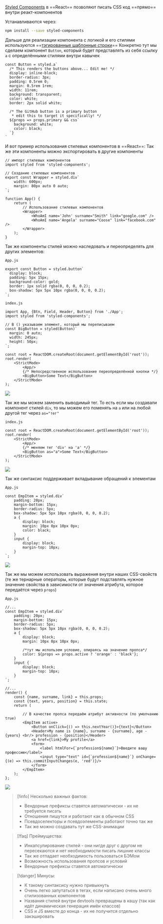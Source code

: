 
[Styled Components](https://styled-components.com/) в ==React== позволяют писать CSS код ==прямо== внутри реакт-компонентов

Устанавливаются через:

```bash
npm install --save styled-components
```

Дальше для реализации компонента с логикой и его стилями используются ==[тэгированные шаблонные строки](https://developer.mozilla.org/en-US/docs/Web/JavaScript/Reference/Template_literals)==
Конкретно тут мы сделаем компонент `Button`, который будет представлять из себя ссылку `a` с определёнными стилями внутри кавычек

```JSX
const Button = styled.a`
  /* This renders the buttons above... Edit me! */
  display: inline-block;
  border-radius: 3px;
  padding: 0.5rem 0;
  margin: 0.5rem 1rem;
  width: 11rem;
  background: transparent;
  color: white;
  border: 2px solid white;

  /* The GitHub button is a primary button
   * edit this to target it specifically! */
  ${props => props.primary && css`
    background: white;
    color: black;
  `}
`
```

И вот пример использования стилевых компонентов в ==React==:
Так же эти компоненты можно экспортировать в другие компоненты

```JSX
// импорт стилевых компонентов
import styled from 'styled-components';

// Создание стилевых компонентов
export const Wrapper = styled.div`  
    width: 600px;    
    margin: 80px auto 0 auto;
`;  

function App() {  
    return (  
	    // Использование стилевых компонентов
        <Wrapper>  
            <WhoAmI name='John' surname="Smith" link="google.com" />  
            <WhoAmI name='Angela' surname="Coose" link="facebook.com" />  
        </Wrapper>  
    );  
}
```

Так же компоненты стилей можно наследовать и переопределять для других элементов:

`App.js`
```JSX
export const Button = styled.button`  
  display: block;  
  padding: 5px 15px;  
  background-color: gold;  
  border: 1px solid rgba(0, 0, 0, 0.2);  
  box-shadow: 5px 5px 10px rgba(0, 0, 0, 0.2);  
`;
```
`index.js`
```JSX
import App, {Btn, Field, Header, Button} from './App';  
import styled from 'styled-components';  

// В () указываем элемент, который мы переписываем
const BigButton = styled(Button)`  
  margin: 0 auto;  
  width: 245px;  
  height: 50px;
`;  
  
const root = ReactDOM.createRoot(document.getElementById('root'));  
root.render(  
    <StrictMode>  
        <App/>  
        {/* Непосредственное использование переопределённой кнопки */}
        <BigButton>Some Text</BigButton>  
    </StrictMode>  
);
```

![](_png/Pasted%20image%2020221024200245.png)

Так же мы можем заменить выводимый тег. То есть если мы создавали компонент стилей `div`, то мы можем его поменять на `a` или на любой другой тег через `as="тег"`

`index.js`
```JSX
const root = ReactDOM.createRoot(document.getElementById('root'));  
root.render(  
    <StrictMode>  
        <App/>  
        {/* меняем тег 'div' на 'a' */}
        <BigButton as="a">Some Text</BigButton>  
    </StrictMode>  
);
```

![](_png/Pasted%20image%2020221024200651.png)

Так же синтаксис поддерживает вкладывание обращений к элементам

`App.js`
```JSX
const EmpItem = styled.div`  
    padding: 20px;    
    margin-bottom: 15px;    
    border-radius: 5px;    
    box-shadow: 5px 5px 10px rgba(0, 0, 0, 0.2);  
    a {  
        display: block;        
        margin: 10px 0px 10px 0px;        
        color: black;  
    }    
    input {  
        display: block;        
        margin-top: 10px;    
    }
`;
```

![](_png/Pasted%20image%2020221024201450.png)

Так же мы можем использовать выражения внутри наших CSS-свойств (те же тернарные операторы, которые будут подставлять нужное значение свойства в зависимости от значения атрибута, которое передаётся через `props`)

`App.js`
```JSX
//...
const EmpItem = styled.div`  
    padding: 20px;    
    margin-bottom: 15px;    
    border-radius: 5px;    
    box-shadow: 5px 5px 10px rgba(0, 0, 0, 0.2);  
    a {  
        display: block;        
        margin: 10px 0px 10px 0px;  
        
        /*тут мы использем условие, опираясь на значение пропса*/      
        color: ${props => props.active ? 'orange' : 'black'};  
    }    
    input {  
        display: block;        
        margin-top: 10px;    
    }
`;

//...
render() {  
    const {name, surname, link} = this.props;  
    const {text, years, position} = this.state;  
    return (  
    
	    // В качестве пропса передаём атрибут активности (по умолчанию true)
        <EmpItem active>  
            <Button onClick={() => this.nextYear()}>{text}</Button>  
            <Header>My name is {name}, surname - {surname}, age - {years} <br/> profession - {position}</Header>  
            <a href={link}>My profile</a>  
            <form>  
                <label htmlFor={`profession${name}`}>Введите вашу профессию</label>  
                <input type="text" id={`profession${name}`} onChange={(e) => this.commitInputChanges(e, 'red')}/>  
            </form>  
        </EmpItem>  
    );  
};
```

![](_png/Pasted%20image%2020221024203923.png)

>[!info] Несколько важных фактов:
> - Вендорные префиксы ставятся автоматически - их не требуется писать
> - Отношения пишутся и работают как в обычном CSS
> - Псевдоселекторы и псевдоэлементы работают точно так же
> - Так же можно создавать тут же CSS-анимации

>[!faq] Преймущества:
> - Инкапсулирование стилей - они нигде друг с другом не пересекаются и нет необходимости писать лишние классы
> - Так же отпадает необходимость пользоваться БЭМом
> - Возможность использования пропсов и условий
> - Вендорные префиксы ставятся автоматически

>[!danger] Минусы:
> - К такому синтаксису нужно привыкнуть
> - Очень легко запутаться в тегах, если написано очень много стилизованных компонентов
> - Названия стилей внутри devtools превращены в кашу (так как идёт динамическая генерация имён классов)
> - CSS и JS вместе до конца - их не получится отдельно закэшировать
